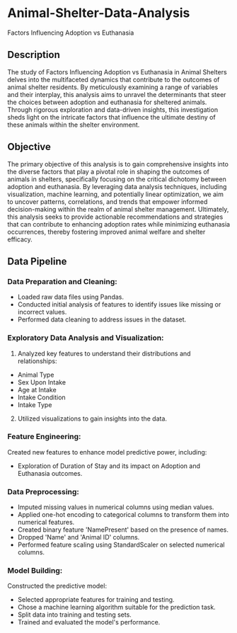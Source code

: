 # Animal-Shelter-Data-Analysis
Factors Influencing Adoption vs Euthanasia

## Description
The study of Factors Influencing Adoption vs Euthanasia in Animal Shelters delves into the multifaceted dynamics that contribute to the outcomes of animal shelter residents. By meticulously examining a range of variables and their interplay, this analysis aims to unravel the determinants that steer the choices between adoption and euthanasia for sheltered animals. Through rigorous exploration and data-driven insights, this investigation sheds light on the intricate factors that influence the ultimate destiny of these animals within the shelter environment.


## Objective
The primary objective of this analysis is to gain comprehensive insights into the diverse factors that play a pivotal role in shaping the outcomes of animals in shelters, specifically focusing on the critical dichotomy between adoption and euthanasia. By leveraging data analysis techniques, including visualization, machine learning, and potentially linear optimization, we aim to uncover patterns, correlations, and trends that empower informed decision-making within the realm of animal shelter management. Ultimately, this analysis seeks to provide actionable recommendations and strategies that can contribute to enhancing adoption rates while minimizing euthanasia occurrences, thereby fostering improved animal welfare and shelter efficacy.

## Data Pipeline

### Data Preparation and Cleaning:
- Loaded raw data files using Pandas.
- Conducted initial analysis of features to identify issues like missing or incorrect values.
- Performed data cleaning to address issues in the dataset.

### Exploratory Data Analysis and Visualization:
1. Analyzed key features to understand their distributions and relationships:
- Animal Type
- Sex Upon Intake
- Age at Intake
- Intake Condition
- Intake Type
2. Utilized visualizations to gain insights into the data.

### Feature Engineering:
Created new features to enhance model predictive power, including:
- Exploration of Duration of Stay and its impact on Adoption and Euthanasia outcomes.

### Data Preprocessing:
- Imputed missing values in numerical columns using median values.
- Applied one-hot encoding to categorical columns to transform them into numerical features.
- Created binary feature 'NamePresent' based on the presence of names.
- Dropped 'Name' and 'Animal ID' columns.
- Performed feature scaling using StandardScaler on selected numerical columns.

### Model Building:
Constructed the predictive model:
- Selected appropriate features for training and testing.
- Chose a machine learning algorithm suitable for the prediction task.
- Split data into training and testing sets.
- Trained and evaluated the model's performance.
